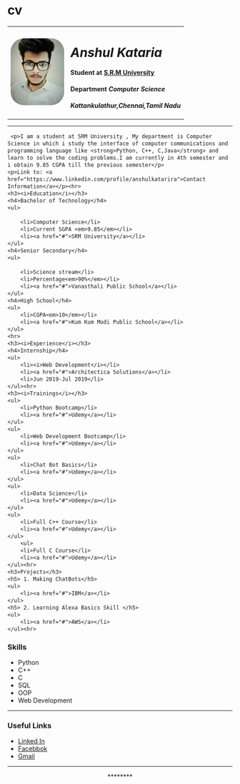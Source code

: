 # cv
<html>
<head>
	<meta charset="utf-8">
	<title >My Resume</title>
	<meta name="desciption" content="Anshul's Resume">
	<meta name="author" content="Anshul">
	<meta http-equiv="refresh" content="30">
</head>
<body>
	<table>
		<tr>
			<td><img src="anshul.jpg" height="150px" width="120px" style="border-radius: 30px"></td>
			<td><h1 style="font-style: italic; border-bottom: 100px">Anshul Kataria</h1>
       <h4><strong>Student at </strong><a href="https://www.srmuniversity.com">S.R.M University</a></h4>
       <h4><strong>Department </strong><em>Computer Science</em></h4>
       <h4><em>Kattankulathur,Chennai,Tamil Nadu</em></h4></td>
		</tr>
	</table>
	<hr>
     
     <p>I am a student at SRM University , My department is Computer Science in which i study the interface of computer communications and programming language like <strong>Python, C++, C,Java</strong> and learn to solve the coding problems.I am currently in 4th semester and i obtain 9.85 CGPA till the previous semester</p>
    <p>Link to: <a href="https://www.linkedin.com/profile/anshulkatarira">Contact Information</a></p><hr>
    <h3><i>Education</i></h3>
    <h4>Bachelor of Technology</h4>
    <ul>
    	
    	<li>Computer Science</li>
    	<li>Current SGPA <em>9.85</em></li>
    	<li><a href="#">SRM University</a></li>
    </ul>
    <h4>Senior Secondary</h4>
    <ul>
    	
    	<li>Science stream</li>
    	<li>Percentage<em>90%</em></li>
    	<li><a href="#">Vanasthali Public School</a></li>
    </ul>
    <h4>High School</h4>
    <ul>
    	<li>CGPA<em>10</em></li>
    	<li><a href="#">Kum Kum Modi Public School</a></li>
    </ul>
    <hr>
    <h3><i>Experience</i></h3>
    <h4>Internship</h4>
    <ul>
    	<li><i>Web Development</i></li>
    	<li><a href="#">Architectica Solutions</a></li>
    	<li>Jun 2019-Jul 2019</li>
    </ul><hr>
    <h3><i>Trainings</i></h3>
    <ul>
    	<li>Python Bootcamp</li>
    	<li><a href="#">Udemy</a></li>
    </ul>
    <ul>
    	<li>Web Development Bootcamp</li>
    	<li><a href="#">Udemy</a></li>
    </ul>
    <ul>
    	<li>Chat Bot Basics</li>
    	<li><a href="#">Udemy</a></li>
    </ul>
    <ul>
    	<li>Data Science</li>
    	<li><a href="#">Udemy</a></li>
    </ul>
    <ul>
    	<li>Full C++ Course</li>
    	<li><a href="#">Udemy</a></li>
    </ul>
        <ul>
    	<li>Full C Course</li>
    	<li><a href="#">Udemy</a></li>
    </ul><hr>
    <h3>Projects</h3>
    <h5> 1. Making ChatBots</h5>
    <ul>
    	<li><a href="#">IBM</a></li>
    </ul>
    <h5> 2. Learning Alexa Basics Skill </h5>
    <ul>
    	<li><a href="#">AWS</a></li>
    </ul><hr>
   <h3>Skills</h3>
   <ul>
   	<li>Python</li>
   	<li>C++</li>
   	<li>C</li>
   	<li>SQL</li>
   	<li>OOP</li>
   	<li>Web Development</li>
   </ul><hr>
   <h3>Useful Links</h3>
   <ul>
   	<li><a href="#">Linked In</a></li>
   	<li><a href="#">Facebbok</a></li>
   	<li><a href="#">Gmail</a></li>
   </ul><hr>
   <center>
   	<p>********</p>
   </center>
   
</body>
</html>
